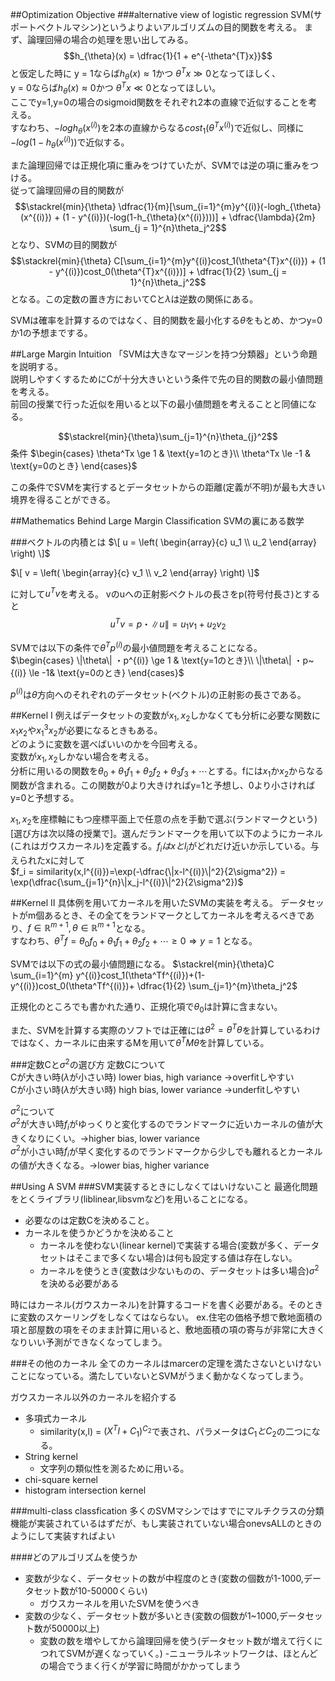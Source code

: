 ##Optimization Objective
###alternative view of logistic regression
SVM(サポートベクトルマシン)というよりよいアルゴリズムの目的関数を考える。
まず、論理回帰の場合の処理を思い出してみる。
$$h_{\theta}(x) = \dfrac{1}{1 + e^{-\theta^{T}x}}$$
と仮定した時に
y = 1ならば$h_{\theta}(x)\approx 1$かつ $\theta^{T}x \gg 0$となってほしく、<br>
y = 0ならば$h_{\theta}(x)\approx 0$かつ $\theta^{T}x \ll 0$となってほしい。<br>
ここでy=1,y=0の場合のsigmoid関数をそれぞれ2本の直線で近似することを考える。<br>
すなわち、$-logh_{\theta}(x^{(i)})$を2本の直線からなる$cost_1(\theta^{T}x^{(i)})$で近似し、同様に$-log(1-h_{\theta}(x^{(i)}))$で近似する。

また論理回帰では正規化項に重みをつけていたが、SVMでは逆の項に重みをつける。<br>
従って論理回帰の目的関数が
$$\stackrel{min}{\theta} \dfrac{1}{m}[\sum_{i=1}^{m}y^{(i)}(-logh_{\theta}(x^{(i)}) + (1 - y^{(i)})(-log(1-h_{\theta}(x^{(i)})))] + \dfrac{\lambda}{2m} \sum_{j = 1}^{n}\theta_j^2$$
となり、SVMの目的関数が
$$\stackrel{min}{\theta} C[\sum_{i=1}^{m}y^{(i)}cost_1(\theta^{T}x^{(i)}) + (1 - y^{(i)})cost_0(\theta^{T}x^{(i)})] + \dfrac{1}{2} \sum_{j = 1}^{n}\theta_j^2$$
となる。この定数の置き方においてCと$\lambda$は逆数の関係にある。

SVMは確率を計算するのではなく、目的関数を最小化する$\theta$をもとめ、かつy=0か1の予想までする。

##Large Margin Intuition
「SVMは大きなマージンを持つ分類器」という命題を説明する。<br>
説明しやすくするためにCが十分大きいという条件で先の目的関数の最小値問題を考える。<br>
前回の授業で行った近似を用いると以下の最小値問題を考えることと同値になる。

$$\stackrel{min}{\theta}\sum_{j=1}^{n}\theta_{j}^2$$
条件
$\begin{cases}
\theta^Tx \ge 1 & \text{y=1のとき}\\
\theta^Tx \le -1 & \text{y=0のとき}
\end{cases}$

この条件でSVMを実行するとデータセットからの距離(定義が不明)が最も大きい境界を得ることができる。

##Mathematics Behind Large Margin Classification
SVMの裏にある数学

###ベクトルの内積とは
$\[ u = \left(
\begin{array}{c}
u_1 \\
u_2
\end{array}
\right) \]$

$\[ v = \left(
\begin{array}{c}
v_1 \\
v_2
\end{array}
\right) \]$

に対して$u^Tv$を考える。
vのuへの正射影ベクトルの長さをp(符号付長さ)とすると
$$u^Tv = p・\|u\|=u_1v_1+u_2v_2$$

SVMでは以下の条件で$\theta^Tp^{(i)}$の最小値問題を考えることになる。
$\begin{cases}
\|\theta\| ・p^{(i)} \ge 1 & \text{y=1のとき}\\
\|\theta\| ・p~{(i)} \le -1& \text{y=0のとき}
\end{cases}$

$p^{(i)}$は$\theta$方向へのそれぞれのデータセット(ベクトル)の正射影の長さである。

##Kernel Ⅰ
例えばデータセットの変数が$x_1,x_2$しかなくても分析に必要な関数に$x_1x_2$や$x_{1}^{3}x_2$が必要になるときもある。<br>
どのように変数を選べばいいのかを今回考える。<br>
変数が$x_1,x_2$しかない場合を考える。<br>
分析に用いるの関数を$\theta_0+\theta_1f_1+\theta_2f_2+\theta_3f_3+\cdots$とする。fには$x_1$か$x_2$からなる関数が含まれる。この関数が0より大きければy=1と予想し、0より小さければy=0と予想する。

$x_1,x_2$を座標軸にもつ座標平面上で任意の点を手動で選ぶ(ランドマークという)[選び方は次以降の授業で]。選んだランドマークを用いて以下のようにカーネル(これはガウスカーネル)を定義する。$f_iはxとl_i$がどれだけ近いか示している。与えられたxに対して<br>
$f_i = similarity(x,l^{(i)})=\exp(-\dfrac{\|x-l^{(i)}\|^2}{2\sigma^2}) = \exp(\dfrac{\sum_{j=1}^{n}\|x_j-l^{(i)}\|^2}{2\sigma^2})$

##Kernel Ⅱ
具体例を用いてカーネルを用いたSVMの実装を考える。
データセットがm個あるとき、その全てをランドマークとしてカーネルを考えるべきであり、$f \in \mathbb{R}^{m+1},\theta \in \mathbb{R}^{m+1}$となる。<br>
すなわち、$\theta^Tf = \theta_0f_0 + \theta_1f_1 + \theta_2f_2 + \cdots \ge 0 \Rightarrow y=1$ となる。

SVMでは以下の式の最小値問題になる。
$\stackrel{min}{\theta}C \sum_{i=1}^{m} y^{(i)}cost_1(\theta^Tf^{(i)})+(1-y^{(i)})cost_0(\theta^Tf^{(i)})+ \dfrac{1}{2} \sum_{j=1}^{m}\theta_j^2$

正規化のところでも書かれた通り、正規化項で$\theta_0$は計算に含まない。

また、SVMを計算する実際のソフトでは正確には$\theta^2 = \theta^T\theta$を計算しているわけではなく、カーネルに由来するMを用いて$\theta^TM\theta$を計算している。

###定数Cと$\sigma^2$の選び方
定数Cについて<br>
Cが大きい時($\lambda$が小さい時) lower bias, high variance →overfitしやすい<br>
Cが小さい時($\lambda$が大きい時) high bias, lower variance →underfitしやすい<br>

$\sigma^2$について<br>
$\sigma^2$が大きい時$f_i$がゆっくりと変化するのでランドマークに近いカーネルの値が大きくなりにくい。→higher bias, lower variance<br>
$\sigma^2$が小さい時$f_i$が早く変化するのでランドマークから少しでも離れるとカーネルの値が大きくなる。→lower bias, higher variance

##Using A SVM
###SVM実装するときにしなくてはいけないこと
最適化問題をとくライブラリ(liblinear,libsvmなど)を用いることになる。

- 必要なのは定数Cを決めること。
- カーネルを使うかどうかを決めること
	- カーネルを使わない(linear kernel)で実装する場合(変数が多く、データセットはそこまで多くない場合)は何も設定する値は存在しない。
	- カーネルを使うとき(変数は少ないものの、データセットは多い場合)$\sigma^2$を決める必要がある

時にはカーネル(ガウスカーネル)を計算するコードを書く必要がある。そのときに変数のスケーリングをしなくてはならない。
ex.住宅の価格予想で敷地面積の項と部屋数の項をそのまま計算に用いると、敷地面積の項の寄与が非常に大きくなりいい予測ができなくなってしまう。

###その他のカーネル
全てのカーネルはmarcerの定理を満たさないといけないことになっている。満たしていないとSVMがうまく動かなくなってしまう。

ガウスカーネル以外のカーネルを紹介する

- 多項式カーネル
	- similarity(x,l) = $(X^Tl + C_1)^{C_2}$で表され、パラメータは$C_1とC_2$の二つになる。
- String kernel
	- 文字列の類似性を測るために用いる。
- chi-square kernel
- histogram intersection kernel

###multi-class classfication
多くのSVMマシンではすでにマルチクラスの分類機能が実装されているはずだが、もし実装されていない場合onevsALLのときのようにして実装すればよい

####どのアルゴリズムを使うか

- 変数が少なく、データセットの数が中程度のとき(変数の個数が1-1000,データセット数が10-50000くらい)
	- ガウスカーネルを用いたSVMを使うべき
- 変数の少なく、データセット数が多いとき(変数の個数が1~1000,データセット数が50000以上)
	- 変数の数を増やしてから論理回帰を使う(データセット数が増えて行くにつれてSVMが遅くなっていく。)
-ニューラルネットワークは、ほとんどの場合でうまく行くが学習に時間がかかってしまう


